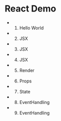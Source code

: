 # React Demo

- 1. Hello World
- 2. JSX
- 3. JSX
- 4. JSX
- 5. Render
- 6. Props
- 7. State
- 8. EventHandling
- 9. EventHandling
